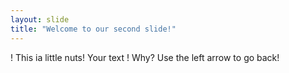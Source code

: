 ```yaml
---
layout: slide
title: "Welcome to our second slide!"
---
```

! This ia little nuts! Your text
! Why? Use the left arrow to go back!
